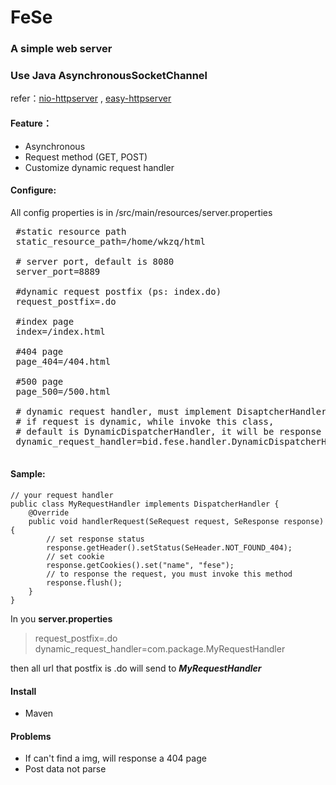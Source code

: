 # FeSe
### A simple web server 
### Use Java AsynchronousSocketChannel
refer：[nio-httpserver](https://github.com/shenedu/nio-httpserver)
 , [easy-httpserver](https://github.com/NotBadPad/easy-httpserver) 
 
 #### Feature：
 * Asynchronous
 * Request method (GET, POST)
 * Customize dynamic request handler
 #### Configure:
 All config properties is in /src/main/resources/server.properties
 <pre>
 #static resource path
 static_resource_path=/home/wkzq/html
 
 # server port, default is 8080
 server_port=8889
 
 #dynamic request postfix (ps: index.do)
 request_postfix=.do
 
 #index page
 index=/index.html
 
 #404 page
 page_404=/404.html
 
 #500 page
 page_500=/500.html
 
 # dynamic request handler, must implement DisaptcherHandler, 
 # if request is dynamic, while invoke this class,
 # default is DynamicDispatcherHandler, it will be response 404 NotFound
 dynamic_request_handler=bid.fese.handler.DynamicDispatcherHandler
 </pre>
 #### Sample:
 ~~~~
 // your request handler
 public class MyRequestHandler implements DispatcherHandler {
     @Override
     public void handlerRequest(SeRequest request, SeResponse response) {
         // set response status
         response.getHeader().setStatus(SeHeader.NOT_FOUND_404);
         // set cookie
         response.getCookies().set("name", "fese");
         // to response the request, you must invoke this method
         response.flush();
     }
 }
 ~~~~
 In you **server.properties**
 > request_postfix=.do <br>
 > dynamic_request_handler=com.package.MyRequestHandler <br>
 
 then all url that postfix is .do will send to ***MyRequestHandler***
 #### Install
 * Maven
 
 #### Problems
 * If can't find a img, will response a 404 page
 * Post data not parse